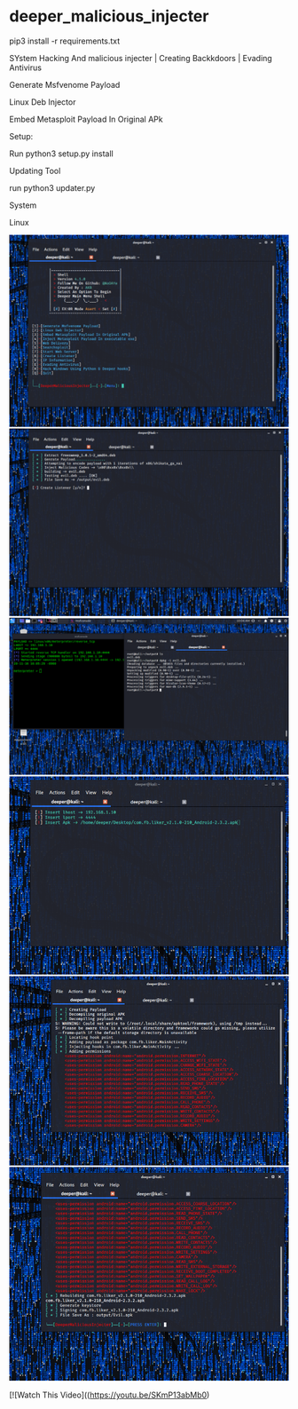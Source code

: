 # deeper_malicious_injecter



pip3 install -r requirements.txt

SYstem Hacking And malicious injecter | Creating Backkdoors | Evading Antivirus

Generate Msfvenome Payload 

Linux Deb Injector 

Embed Metasploit Payload In Original APk 




Setup:

Run python3 setup.py install

Updating Tool 

run python3 updater.py


System

Linux

<img src="screen/s7.png">   
<img src="screen/s2.png">
<img src="screen/s3.png">

<img src="screen/s4.png">
<img src="screen/s5.png">
<img src="screen/s6.png">




[![Watch This Video]((https://youtu.be/SKmP13abMb0)




